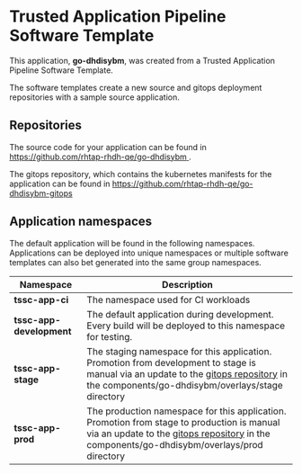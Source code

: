 # Trusted Application Pipeline Software Template

This application, **go-dhdisybm**, was created from a Trusted Application Pipeline Software Template.

The software templates create a new source and gitops deployment repositories with a sample source application. 

## Repositories

The source code for your application can be found in [https://github.com/rhtap-rhdh-qe/go-dhdisybm ](https://github.com/rhtap-rhdh-qe/go-dhdisybm ).
 
The gitops repository, which contains the kubernetes manifests for the application can be found in 
[https://github.com/rhtap-rhdh-qe/go-dhdisybm-gitops ](https://github.com/rhtap-rhdh-qe/go-dhdisybm-gitops ) 

## Application namespaces 

The default application will be found in the following namespaces. Applications can be deployed into unique namespaces or multiple software templates can also bet generated into the same group namespaces.  

|  Namespace   |  Description   |  
| -------- | -------- |
| **tssc-app-ci** | The namespace used for CI workloads |
| **tssc-app-development** | The default application during development. Every build will be deployed to this namespace for testing. |
| **tssc-app-stage** | The staging namespace for this application. Promotion from development to stage is manual via an update to the [gitops repository](https://github.com/rhtap-rhdh-qe/go-dhdisybm-gitops ) in the components/go-dhdisybm/overlays/stage directory |
| **tssc-app-prod** | The production namespace for this application. Promotion from stage to production is manual via an update to the [gitops repository](https://github.com/rhtap-rhdh-qe/go-dhdisybm-gitops ) in the components/go-dhdisybm/overlays/prod directory |